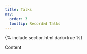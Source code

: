 ```yaml
---
title: Talks
nav:
  order: 3
  tooltip: Recorded Talks
---
```


{% include section.html dark=true %}

Content
